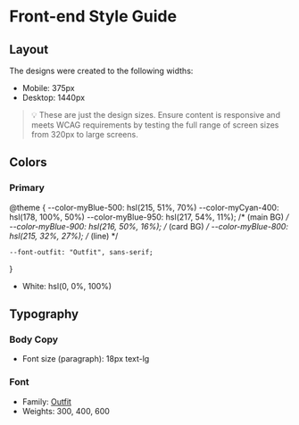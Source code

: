 # Front-end Style Guide

## Layout

The designs were created to the following widths:

- Mobile: 375px
- Desktop: 1440px

> 💡 These are just the design sizes. Ensure content is responsive and meets WCAG requirements by testing the full range of screen sizes from 320px to large screens.

## Colors

### Primary

@theme {
    --color-myBlue-500: hsl(215, 51%, 70%)
    --color-myCyan-400: hsl(178, 100%, 50%)
    --color-myBlue-950: hsl(217, 54%, 11%);  /* (main BG) */ 
    --color-myBlue-900: hsl(216, 50%, 16%);  /* (card BG) */
    --color-myBlue-800: hsl(215, 32%, 27%); /* (line) */ 

    --font-outfit: "Outfit", sans-serif;
}



- White: hsl(0, 0%, 100%)


## Typography

### Body Copy

- Font size (paragraph): 18px
text-lg

### Font
<style>
@import url('https://fonts.googleapis.com/css2?family=Outfit:wght@100..900&display=swap');
</style>

- Family: [Outfit](https://fonts.google.com/specimen/Outfit)
- Weights: 300, 400, 600
